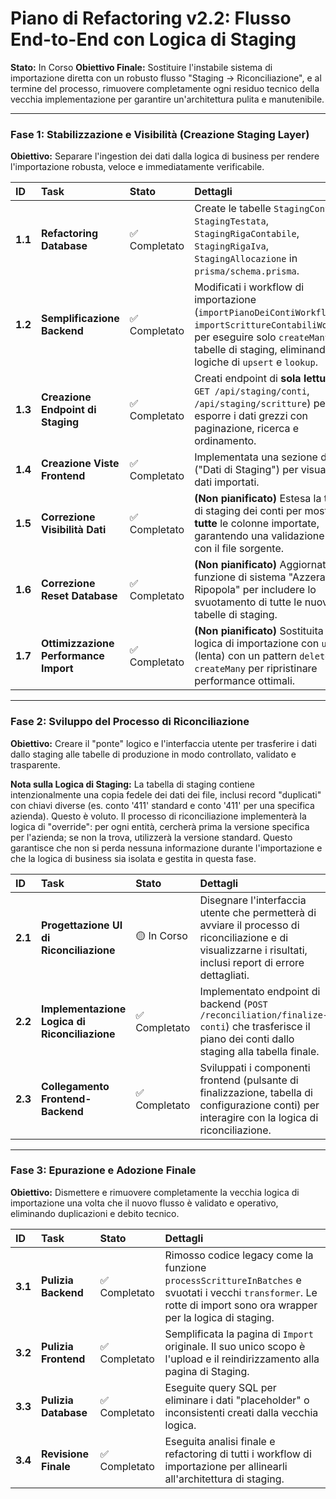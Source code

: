 # Piano di Refactoring v2.2: Flusso End-to-End con Logica di Staging

**Stato:** In Corso
**Obiettivo Finale:** Sostituire l'instabile sistema di importazione diretta con un robusto flusso "Staging -> Riconciliazione", e al termine del processo, rimuovere completamente ogni residuo tecnico della vecchia implementazione per garantire un'architettura pulita e manutenibile.

---

### **Fase 1: Stabilizzazione e Visibilità (Creazione Staging Layer)**
**Obiettivo:** Separare l'ingestion dei dati dalla logica di business per rendere l'importazione robusta, veloce e immediatamente verificabile.

| ID | Task | Stato | Dettagli |
| :-- | :--- | :--- | :--- |
| **1.1**| **Refactoring Database** | ✅ Completato | Create le tabelle `StagingConto`, `StagingTestata`, `StagingRigaContabile`, `StagingRigaIva`, `StagingAllocazione` in `prisma/schema.prisma`. |
| **1.2**| **Semplificazione Backend** | ✅ Completato | Modificati i workflow di importazione (`importPianoDeiContiWorkflow`, `importScrittureContabiliWorkflow`) per eseguire solo `createMany` sulle tabelle di staging, eliminando logiche di `upsert` e `lookup`. |
| **1.3**| **Creazione Endpoint di Staging** | ✅ Completato | Creati endpoint di **sola lettura** (es. `GET /api/staging/conti`, `/api/staging/scritture`) per esporre i dati grezzi con paginazione, ricerca e ordinamento. |
| **1.4**| **Creazione Viste Frontend** | ✅ Completato | Implementata una sezione dedicata ("Dati di Staging") per visualizzare i dati importati. |
| **1.5**| **Correzione Visibilità Dati** | ✅ Completato | **(Non pianificato)** Estesa la tabella di staging dei conti per mostrare **tutte** le colonne importate, garantendo una validazione 1:1 con il file sorgente. |
| **1.6**| **Correzione Reset Database** | ✅ Completato | **(Non pianificato)** Aggiornata la funzione di sistema "Azzera e Ripopola" per includere lo svuotamento di tutte le nuove tabelle di staging. |
| **1.7**| **Ottimizzazione Performance Import**| ✅ Completato | **(Non pianificato)** Sostituita la logica di importazione con `upsert` (lenta) con un pattern `deleteMany` + `createMany` per ripristinare performance ottimali. |


---

### **Fase 2: Sviluppo del Processo di Riconciliazione**
**Obiettivo:** Creare il "ponte" logico e l'interfaccia utente per trasferire i dati dallo staging alle tabelle di produzione in modo controllato, validato e trasparente.

**Nota sulla Logica di Staging:** La tabella di staging contiene intenzionalmente una copia fedele dei dati dei file, inclusi record "duplicati" con chiavi diverse (es. conto '411' standard e conto '411' per una specifica azienda). Questo è voluto. Il processo di riconciliazione implementerà la logica di "override": per ogni entità, cercherà prima la versione specifica per l'azienda; se non la trova, utilizzerà la versione standard. Questo garantisce che non si perda nessuna informazione durante l'importazione e che la logica di business sia isolata e gestita in questa fase.

| ID | Task | Stato | Dettagli |
| :-- | :--- | :--- | :--- |
| **2.1**| **Progettazione UI di Riconciliazione** | 🟡 In Corso | Disegnare l'interfaccia utente che permetterà di avviare il processo di riconciliazione e di visualizzarne i risultati, inclusi report di errore dettagliati. |
| **2.2**| **Implementazione Logica di Riconciliazione** | ✅ Completato | Implementato endpoint di backend (`POST /reconciliation/finalize-conti`) che trasferisce il piano dei conti dallo staging alla tabella finale. |
| **2.3**| **Collegamento Frontend-Backend** | ✅ Completato | Sviluppati i componenti frontend (pulsante di finalizzazione, tabella di configurazione conti) per interagire con la logica di riconciliazione. |

---

### **Fase 3: Epurazione e Adozione Finale**
**Obiettivo:** Dismettere e rimuovere completamente la vecchia logica di importazione una volta che il nuovo flusso è validato e operativo, eliminando duplicazioni e debito tecnico.

| ID | Task | Stato | Dettagli |
| :-- | :--- | :--- | :--- |
| **3.1**| **Pulizia Backend** | ✅ Completato | Rimosso codice legacy come la funzione `processScrittureInBatches` e svuotati i vecchi `transformer`. Le rotte di import sono ora wrapper per la logica di staging. |
| **3.2**| **Pulizia Frontend** | ✅ Completato | Semplificata la pagina di `Import` originale. Il suo unico scopo è l'upload e il reindirizzamento alla pagina di Staging. |
| **3.3**| **Pulizia Database** | ✅ Completato | Eseguite query SQL per eliminare i dati "placeholder" o inconsistenti creati dalla vecchia logica. |
| **3.4**| **Revisione Finale** | ✅ Completato | Eseguita analisi finale e refactoring di tutti i workflow di importazione per allinearli all'architettura di staging. | 